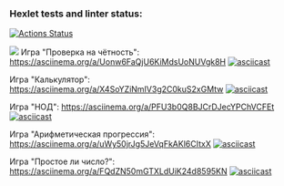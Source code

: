 ### Hexlet tests and linter status:
[![Actions Status](https://github.com/TasamayaNatalia/java-project-61/actions/workflows/hexlet-check.yml/badge.svg)](https://github.com/TasamayaNatalia/java-project-61/actions)

<a href="https://codeclimate.com/github/TasamayaNatalia/java-project-61/maintainability"><img src="https://api.codeclimate.com/v1/badges/9d8f2a81552be0dbc35c/maintainability" /></a>
Игра "Проверка на чётность":
https://asciinema.org/a/Uonw6FaQjU6KiMdsUoNUVgk8H
[![asciicast]((https://asciinema.org/a/Uonw6FaQjU6KiMdsUoNUVgk8H).svg)]({https://asciinema.org/a/Uonw6FaQjU6KiMdsUoNUVgk8H})  

Игра "Калькулятор":
https://asciinema.org/a/X4SoYZiNmIV3g2C0kuS2xGMtw
[![asciicast]({https://asciinema.org/a/X4SoYZiNmIV3g2C0kuS2xGMtw}.svg)]({https://asciinema.org/a/X4SoYZiNmIV3g2C0kuS2xGMtw})  

Игра "НОД":
https://asciinema.org/a/PFU3b0Q8BJCrDJecYPChVCFEt
[![asciicast]({https://asciinema.org/a/PFU3b0Q8BJCrDJecYPChVCFEt}.svg)]({https://asciinema.org/a/PFU3b0Q8BJCrDJecYPChVCFEt})  

Игра "Арифметическая прогрессия":
https://asciinema.org/a/uWy50jrJg5JeVqFkAKl6CItxX
[![asciicast]({https://asciinema.org/a/uWy50jrJg5JeVqFkAKl6CItxX}.svg)]({https://asciinema.org/a/uWy50jrJg5JeVqFkAKl6CItxX})  

Игра "Простое ли число?":
https://asciinema.org/a/FQdZN50mGTXLdUiK24d8595KN
[![asciicast]({https://asciinema.org/a/FQdZN50mGTXLdUiK24d8595KN}.svg)]({https://asciinema.org/a/FQdZN50mGTXLdUiK24d8595KN})  


